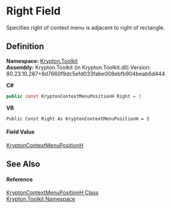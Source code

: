 # Right Field


Specifies right of context menu is adjacent to right of rectangle.



## Definition
**Namespace:** <a href="79d2eac2-21f4-54ff-7552-b20c33c30600.md">Krypton.Toolkit</a>  
**Assembly:** Krypton.Toolkit (in Krypton.Toolkit.dll) Version: 80.23.10.287+8d7660f9dc5efd033fabe008ebfb904beab6d444

**C#**
``` C#
public const KryptonContextMenuPositionH Right = 3
```
**VB**
``` VB
Public Const Right As KryptonContextMenuPositionH = 3
```



#### Field Value
<a href="e14d503c-1799-70b9-5aed-d1fffac53725.md">KryptonContextMenuPositionH</a>

## See Also


#### Reference
<a href="e14d503c-1799-70b9-5aed-d1fffac53725.md">KryptonContextMenuPositionH Class</a>  
<a href="79d2eac2-21f4-54ff-7552-b20c33c30600.md">Krypton.Toolkit Namespace</a>  
